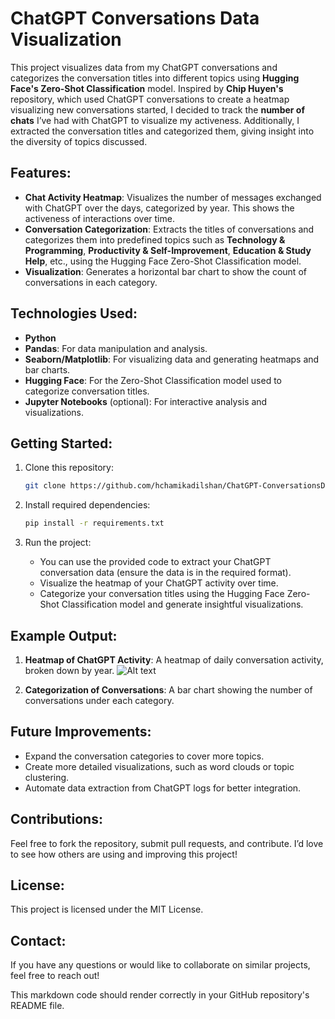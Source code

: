 # ChatGPT Conversations Data Visualization

This project visualizes data from my ChatGPT conversations and categorizes the conversation titles into different topics using **Hugging Face's Zero-Shot Classification** model. Inspired by **Chip Huyen's** repository, which used ChatGPT conversations to create a heatmap visualizing new conversations started, I decided to track the **number of chats** I’ve had with ChatGPT to visualize my activeness. Additionally, I extracted the conversation titles and categorized them, giving insight into the diversity of topics discussed.

## Features:
- **Chat Activity Heatmap**: Visualizes the number of messages exchanged with ChatGPT over the days, categorized by year. This shows the activeness of interactions over time.
- **Conversation Categorization**: Extracts the titles of conversations and categorizes them into predefined topics such as **Technology & Programming**, **Productivity & Self-Improvement**, **Education & Study Help**, etc., using the Hugging Face Zero-Shot Classification model.
- **Visualization**: Generates a horizontal bar chart to show the count of conversations in each category.

## Technologies Used:
- **Python** 
- **Pandas**: For data manipulation and analysis.
- **Seaborn/Matplotlib**: For visualizing data and generating heatmaps and bar charts.
- **Hugging Face**: For the Zero-Shot Classification model used to categorize conversation titles.
- **Jupyter Notebooks** (optional): For interactive analysis and visualizations.

## Getting Started:
1. Clone this repository:
   ```bash
   git clone https://github.com/hchamikadilshan/ChatGPT-ConversationsData-Visualization.git
   ```

2. Install required dependencies:
   ```bash
   pip install -r requirements.txt
   ```

3. Run the project:
   - You can use the provided code to extract your ChatGPT conversation data (ensure the data is in the required format).
   - Visualize the heatmap of your ChatGPT activity over time.
   - Categorize your conversation titles using the Hugging Face Zero-Shot Classification model and generate insightful visualizations.

## Example Output:
1. **Heatmap of ChatGPT Activity**: A heatmap of daily conversation activity, broken down by year.
![Alt text](./images/your-image.png)

2. **Categorization of Conversations**: A bar chart showing the number of conversations under each category.

## Future Improvements:
- Expand the conversation categories to cover more topics.
- Create more detailed visualizations, such as word clouds or topic clustering.
- Automate data extraction from ChatGPT logs for better integration.

## Contributions:
Feel free to fork the repository, submit pull requests, and contribute. I’d love to see how others are using and improving this project!

## License:
This project is licensed under the MIT License.

## Contact:
If you have any questions or would like to collaborate on similar projects, feel free to reach out!


This markdown code should render correctly in your GitHub repository's README file.